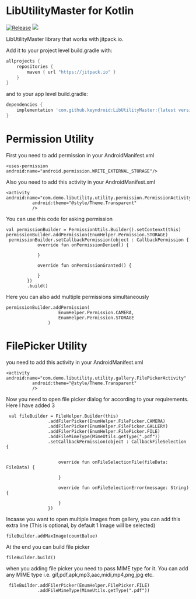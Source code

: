 # LibUtilityMaster for Kotlin

[![Release](https://jitpack.io/v/jitpack/android-example.svg)](https://jitpack.io/#keyndroid/LibUtilityMaster)
[![](https://jitpack.io/v/keyndroid/LibUtilityMaster.svg)](https://jitpack.io/#keyndroid/LibUtilityMaster)


LibUtilityMaster library that works with jitpack.io.

Add it to your project level build.gradle with:
```gradle
allprojects {
    repositories {
        maven { url "https://jitpack.io" }
    }
}
```

and to your app level build.gradle:

```gradle
dependencies {
    implementation 'com.github.keyndroid:LibUtilityMaster:{latest version}'
}
```

# Permission Utility

First you need to add permission in your AndroidManifest.xml

```
<uses-permission android:name="android.permission.WRITE_EXTERNAL_STORAGE"/>
```

Also you need to add this activity in your AndroidManifest.xml

```
<activity android:name="com.demo.libutility.utility.permission.PermissionActivity"
          android:theme="@style/Theme.Transparent"
          />
```

You can use this code for asking permission

```
val permissionBuilder = PermissionUtils.Builder().setContenxt(this)
permissionBuilder.addPermission(EnumHelper.Permission.STORAGE)
 permissionBuilder.setCallbackPermission(object : CallbackPermission {
            override fun onPermissionDenied() {
               
            }

            override fun onPermissionGranted() {
               
            }
        })
        .build()
```

Here you can also add multiple permissions simultaneously

```
permissionBuilder.addPermission(
                    EnumHelper.Permission.CAMERA,
                    EnumHelper.Permission.STORAGE
                )
```


# FilePicker Utility

you need to add this activity in your AndroidManifest.xml

```
<activity android:name="com.demo.libutility.utility.gallery.FilePickerActivity"
          android:theme="@style/Theme.Transparent"
          />
```

Now you need to open file picker dialog for according to your requirements.
Here I have added 3 
```
 val fileBuilder = FileHelper.Builder(this)
                .addFilerPicker(EnumHelper.FilePicker.CAMERA)
                .addFilerPicker(EnumHelper.FilePicker.GALLERY)
                .addFilerPicker(EnumHelper.FilePicker.FILE)
                .addFileMimeType(MimeUtils.getType(".pdf"))
                .setCallbackPermission(object : CallbackFileSelection {


                    override fun onFileSelectionFile(fileData: FileData) {
                       
                    }

                    override fun onFileSelectionError(message: String) {

                    }
                })
```


Incaase you want to open multiple Images from gallery, you can add this extra line (This is optional, by default 1 Image will be selected)

```
fileBuilder.addMaxImage(countBalue)
```

At the end you can build file picker

```
fileBuilder.build()
```

when you adding file picker you need to pass MIME type for it. You can add any MIME type i.e.   gif,pdf,apk,mp3,aac,midi,mp4,png,jpg etc.

```
 fileBuilder.addFilerPicker(EnumHelper.FilePicker.FILE)
            .addFileMimeType(MimeUtils.getType(".pdf")) 
```






